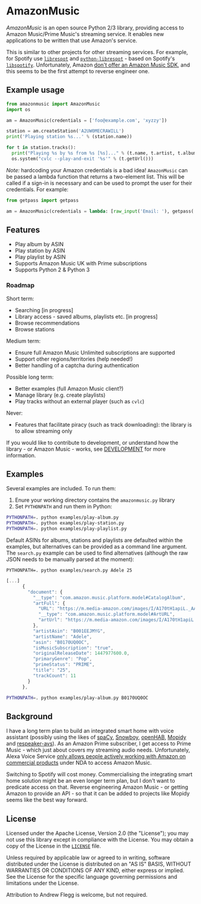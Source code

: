 
AmazonMusic
===========

_AmazonMusic_ is an open source Python 2/3 library, providing access to Amazon Music/Prime Music's streaming service. It enables new applications to be written that use Amazon's service.

This is similar to other projects for other streaming services. For example, for Spotify use [`librespot`](https://github.com/plietar/librespot) and [`python-librespot`](https://github.com/plietar/python-librespot/) - based on Spotify's [`libspotify`](https://developer.spotify.com/technologies/libspotify/). Unfortunately, Amazon [don't offer an Amazon Music SDK](https://forums.developer.amazon.com/questions/58421/amazon-music-api.html), and this seems to be the first attempt to reverse engineer one.

Example usage
-------------

```python
from amazonmusic import AmazonMusic
import os

am = AmazonMusic(credentials = ['foo@example.com', 'xyzzy'])

station = am.createStation('A2UW0MECRAWILL')
print('Playing station %s...' % (station.name))

for t in station.tracks():
  print("Playing %s by %s from %s [%s]..." % (t.name, t.artist, t.album, t.albumArtist))
  os.system("cvlc --play-and-exit '%s'" % (t.getUrl()))
```

_Note:_ hardcoding your Amazon credentials is a bad idea! `AmazonMusic` can be passed a lambda function that returns a two-element list. This will be called if a sign-in is necessary and can be used to prompt the user for their credentials. For example:

```python
from getpass import getpass

am = AmazonMusic(credentials = lambda: [raw_input('Email: '), getpass('Amazon password: ')])
```

Features
--------

* Play album by ASIN
* Play station by ASIN
* Play playlist by ASIN
* Supports Amazon Music UK with Prime subscriptions
* Supports Python 2 & Python 3

### Roadmap
Short term:

* Searching [in progress]
* Library access - saved albums, playlists etc. [in progress]
* Browse recommendations
* Browse stations

Medium term:

* Ensure full Amazon Music Unlimited subscriptions are supported
* Support other regions/territories (help needed!)
* Better handling of a captcha during authentication

Possible long term:

* Better examples (full Amazon Music client?)
* Manage library (e.g. create playlists)
* Play tracks without an external player (such as `cvlc`)

Never:

* Features that facilitate piracy (such as track downloading): the library is to allow streaming only

If you would like to contribute to development, or understand how the library - or Amazon Music - works, see [DEVELOPMENT](DEVELOPMENT.md) for more information.

Examples
--------

Several examples are included. To run them:

1. Enure your working directory contains the `amazonmusic.py` library
2. Set `PYTHONPATH` and run them in Python:

```sh
PYTHONPATH=. python examples/play-album.py
PYTHONPATH=. python examples/play-station.py
PYTHONPATH=. python examples/play-playlist.py
```

Default ASINs for albums, stations and playlists are defaulted within the examples, but alternatives can be provided as a command line argument. The `search.py` example can be used to find alternatives (although the raw JSON needs to be manually parsed at the moment):

```
PYTHONPATH=. python examples/search.py Adele 25
```

```javascript
[...]
      {
        "document": {
          "__type": "com.amazon.music.platform.model#CatalogAlbum",
          "artFull": {
            "URL": "https://m.media-amazon.com/images/I/A170tH1apiL._AA500.jpg",
            "__type": "com.amazon.music.platform.model#ArtURL",
            "artUrl": "https://m.media-amazon.com/images/I/A170tH1apiL._AA500.jpg"
          },
          "artistAsin": "B001EEJMYG",
          "artistName": "Adele",
          "asin": "B0170UQ0OC",
          "isMusicSubscription": "true",
          "originalReleaseDate": 1447977600.0,
          "primaryGenre": "Pop",
          "primeStatus": "PRIME",
          "title": "25",
          "trackCount": 11
        }
      },
```

```sh
PYTHONPATH=. python examples/play-album.py B0170UQ0OC
```

Background
----------

I have a long term plan to build an integrated smart home with voice assistant (possibly using the likes of [spaCy](https://spacy.io/), [Snowboy](https://snowboy.kitt.ai/), [openHAB](https://www.openhab.org/), [Mopidy](https://www.mopidy.com/) and [respeaker-avs](https://github.com/respeaker/avs)). As an Amazon Prime subscriber, I get access to Prime Music - which just about covers my streaming audio needs. Unfortunately, Alexa Voice Service [only allows people actively working with Amazon on commercial products](https://github.com/alexa-pi/AlexaPi/wiki/Q&A-(FAQ)#does-alexapi-support-amazon-music) under NDA to access Amazon Music.

Switching to Spotify will cost money. Commercialising the integrating smart home solution might be an even longer term plan, but I don't want to predicate access on that. Reverse engineering Amazon Music - or getting Amazon to provide an API - so that it can be added to projects like Mopidy seems like the best way forward.

License
-------
Licensed under the Apache License, Version 2.0 (the "License");
you may not use this library except in compliance with the License.
You may obtain a copy of the License in the [`LICENSE`](LICENSE)
file.

Unless required by applicable law or agreed to in writing, software
distributed under the License is distributed on an "AS IS" BASIS,
WITHOUT WARRANTIES OR CONDITIONS OF ANY KIND, either express or implied.
See the License for the specific language governing permissions and
limitations under the License.

Attribution to Andrew Flegg is welcome, but not required.
